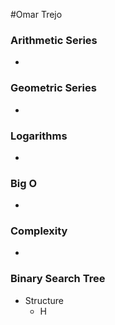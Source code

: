 #Omar Trejo

### Arithmetic Series 

-

### Geometric Series

-

### Logarithms

-

### Big O

-

### Complexity

-

### Binary Search Tree

- Structure
  - H
